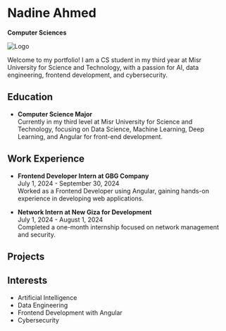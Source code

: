 # Nadine Ahmed
**Computer Sciences**

![Logo](https://github.com/Nadine516/Portfolio-/blob/main/assets/mee.jpg?raw=true)

Welcome to my portfolio! I am a CS student in my third year at Misr University for Science and Technology, with a passion for AI, data engineering, frontend development, and cybersecurity.

## Education
- **Computer Science Major**  
  Currently in my third level at Misr University for Science and Technology, focusing on Data Science, Machine Learning, Deep Learning, and Angular for front-end development.

## Work Experience
- **Frontend Developer Intern at GBG Company**  
  July 1, 2024 - September 30, 2024  
  Worked as a Frontend Developer using Angular, gaining hands-on experience in developing web applications.

- **Network Intern at New Giza for Development**  
  July 1, 2024 - August 1, 2024  
  Completed a one-month internship focused on network management and security.

## Projects
<!-- List any personal projects or links to GitHub repositories if you have any -->

## Interests
- Artificial Intelligence
- Data Engineering
- Frontend Development with Angular
- Cybersecurity

